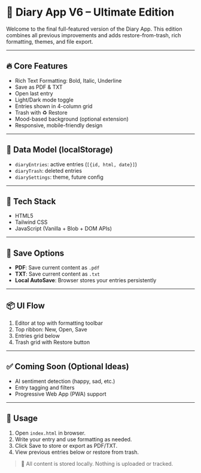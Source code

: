 # 🚀 Diary App V6 – Ultimate Edition

Welcome to the final full-featured version of the Diary App. This edition combines all previous improvements and adds restore-from-trash, rich formatting, themes, and file export.

---

## 🔥 Core Features
- Rich Text Formatting: Bold, Italic, Underline
- Save as PDF & TXT
- Open last entry
- Light/Dark mode toggle
- Entries shown in 4-column grid
- Trash with ♻️ Restore
- Mood-based background (optional extension)
- Responsive, mobile-friendly design

---

## 🧠 Data Model (localStorage)
- `diaryEntries`: active entries (`[{id, html, date}]`)
- `diaryTrash`: deleted entries
- `diarySettings`: theme, future config

---

## 🧰 Tech Stack
- HTML5
- Tailwind CSS
- JavaScript (Vanilla + Blob + DOM APIs)

---

## 💾 Save Options
- **PDF**: Save current content as `.pdf`
- **TXT**: Save current content as `.txt`
- **Local AutoSave**: Browser stores your entries persistently

---

## 📦 UI Flow
1. Editor at top with formatting toolbar
2. Top ribbon: New, Open, Save
3. Entries grid below
4. Trash grid with Restore button

---

## ✅ Coming Soon (Optional Ideas)
- AI sentiment detection (happy, sad, etc.)
- Entry tagging and filters
- Progressive Web App (PWA) support

---

## 📢 Usage
1. Open `index.html` in browser.
2. Write your entry and use formatting as needed.
3. Click Save to store or export as PDF/TXT.
4. View previous entries below or restore from trash.

> 🧠 All content is stored locally. Nothing is uploaded or tracked.
